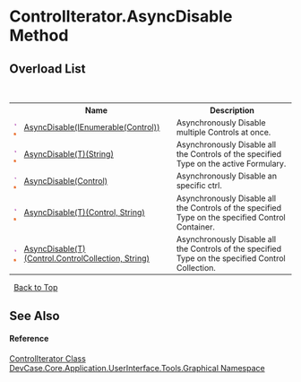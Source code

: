 # ControlIterator.AsyncDisable Method 
 


## Overload List
&nbsp;<table><tr><th></th><th>Name</th><th>Description</th></tr><tr><td>![Public method](media/pubmethod.gif "Public method")![Static member](media/static.gif "Static member")</td><td><a href="M_DevCase_Core_Application_UserInterface_Tools_Graphical_ControlIterator_AsyncDisable">AsyncDisable(IEnumerable(Control))</a></td><td>
Asynchronously Disable multiple Controls at once.</td></tr><tr><td>![Public method](media/pubmethod.gif "Public method")![Static member](media/static.gif "Static member")</td><td><a href="M_DevCase_Core_Application_UserInterface_Tools_Graphical_ControlIterator_AsyncDisable__1">AsyncDisable(T)(String)</a></td><td>
Asynchronously Disable all the Controls of the specified Type on the active Formulary.</td></tr><tr><td>![Public method](media/pubmethod.gif "Public method")![Static member](media/static.gif "Static member")</td><td><a href="M_DevCase_Core_Application_UserInterface_Tools_Graphical_ControlIterator_AsyncDisable_1">AsyncDisable(Control)</a></td><td>
Asynchronously Disable an specific ctrl.</td></tr><tr><td>![Public method](media/pubmethod.gif "Public method")![Static member](media/static.gif "Static member")</td><td><a href="M_DevCase_Core_Application_UserInterface_Tools_Graphical_ControlIterator_AsyncDisable__1_1">AsyncDisable(T)(Control, String)</a></td><td>
Asynchronously Disable all the Controls of the specified Type on the specified Control Container.</td></tr><tr><td>![Public method](media/pubmethod.gif "Public method")![Static member](media/static.gif "Static member")</td><td><a href="M_DevCase_Core_Application_UserInterface_Tools_Graphical_ControlIterator_AsyncDisable__1_2">AsyncDisable(T)(Control.ControlCollection, String)</a></td><td>
Asynchronously Disable all the Controls of the specified Type on the specified Control Collection.</td></tr></table>&nbsp;
<a href="#controliterator.asyncdisable-method">Back to Top</a>

## See Also


#### Reference
<a href="T_DevCase_Core_Application_UserInterface_Tools_Graphical_ControlIterator">ControlIterator Class</a><br /><a href="N_DevCase_Core_Application_UserInterface_Tools_Graphical">DevCase.Core.Application.UserInterface.Tools.Graphical Namespace</a><br />